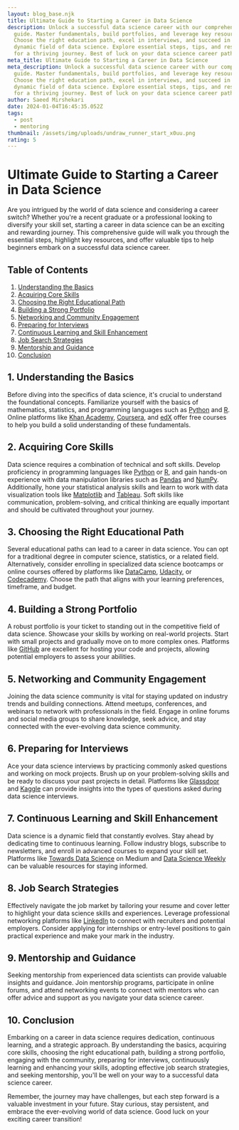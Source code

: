 ```yaml
---
layout: blog_base.njk
title: Ultimate Guide to Starting a Career in Data Science
description: Unlock a successful data science career with our comprehensive
  guide. Master fundamentals, build portfolios, and leverage key resources.
  Choose the right education path, excel in interviews, and succeed in the
  dynamic field of data science. Explore essential steps, tips, and resources
  for a thriving journey. Best of luck on your data science career path!
meta_title: Ultimate Guide to Starting a Career in Data Science
meta_description: Unlock a successful data science career with our comprehensive
  guide. Master fundamentals, build portfolios, and leverage key resources.
  Choose the right education path, excel in interviews, and succeed in the
  dynamic field of data science. Explore essential steps, tips, and resources
  for a thriving journey. Best of luck on your data science career path!
author: Saeed Mirshekari
date: 2024-01-04T16:45:35.052Z
tags:
  - post
  - mentoring
thumbnail: /assets/img/uploads/undraw_runner_start_x0uu.png
rating: 5
---
```

# Ultimate Guide to Starting a Career in Data Science

Are you intrigued by the world of data science and considering a career switch? Whether you're a recent graduate or a professional looking to diversify your skill set, starting a career in data science can be an exciting and rewarding journey. This comprehensive guide will walk you through the essential steps, highlight key resources, and offer valuable tips to help beginners embark on a successful data science career.

## Table of Contents

1. [Understanding the Basics](#understanding-the-basics)
2. [Acquiring Core Skills](#acquiring-core-skills)
3. [Choosing the Right Educational Path](#choosing-the-right-educational-path)
4. [Building a Strong Portfolio](#building-a-strong-portfolio)
5. [Networking and Community Engagement](#networking-and-community-engagement)
6. [Preparing for Interviews](#preparing-for-interviews)
7. [Continuous Learning and Skill Enhancement](#continuous-learning-and-skill-enhancement)
8. [Job Search Strategies](#job-search-strategies)
9. [Mentorship and Guidance](#mentorship-and-guidance)
10. [Conclusion](#conclusion)

## 1. Understanding the Basics

Before diving into the specifics of data science, it's crucial to understand the foundational concepts. Familiarize yourself with the basics of mathematics, statistics, and programming languages such as [Python](https://www.python.org/) and [R](https://www.r-project.org/). Online platforms like [Khan Academy](https://www.khanacademy.org/), [Coursera](https://www.coursera.org/), and [edX](https://www.edx.org/) offer free courses to help you build a solid understanding of these fundamentals.

## 2. Acquiring Core Skills

Data science requires a combination of technical and soft skills. Develop proficiency in programming languages like [Python](https://www.python.org/) or [R](https://www.r-project.org/), and gain hands-on experience with data manipulation libraries such as [Pandas](https://pandas.pydata.org/) and [NumPy](https://numpy.org/). Additionally, hone your statistical analysis skills and learn to work with data visualization tools like [Matplotlib](https://matplotlib.org/) and [Tableau](https://www.tableau.com/). Soft skills like communication, problem-solving, and critical thinking are equally important and should be cultivated throughout your journey.

## 3. Choosing the Right Educational Path

Several educational paths can lead to a career in data science. You can opt for a traditional degree in computer science, statistics, or a related field. Alternatively, consider enrolling in specialized data science bootcamps or online courses offered by platforms like [DataCamp](https://www.datacamp.com/), [Udacity](https://www.udacity.com/), or [Codecademy](https://www.codecademy.com/). Choose the path that aligns with your learning preferences, timeframe, and budget.

## 4. Building a Strong Portfolio

A robust portfolio is your ticket to standing out in the competitive field of data science. Showcase your skills by working on real-world projects. Start with small projects and gradually move on to more complex ones. Platforms like [GitHub](https://github.com/) are excellent for hosting your code and projects, allowing potential employers to assess your abilities.

## 5. Networking and Community Engagement

Joining the data science community is vital for staying updated on industry trends and building connections. Attend meetups, conferences, and webinars to network with professionals in the field. Engage in online forums and social media groups to share knowledge, seek advice, and stay connected with the ever-evolving data science community.

## 6. Preparing for Interviews

Ace your data science interviews by practicing commonly asked questions and working on mock projects. Brush up on your problem-solving skills and be ready to discuss your past projects in detail. Platforms like [Glassdoor](https://www.glassdoor.com/) and [Kaggle](https://www.kaggle.com/) can provide insights into the types of questions asked during data science interviews.

## 7. Continuous Learning and Skill Enhancement

Data science is a dynamic field that constantly evolves. Stay ahead by dedicating time to continuous learning. Follow industry blogs, subscribe to newsletters, and enroll in advanced courses to expand your skill set. Platforms like [Towards Data Science](https://towardsdatascience.com/) on Medium and [Data Science Weekly](https://www.datascienceweekly.org/) can be valuable resources for staying informed.

## 8. Job Search Strategies

Effectively navigate the job market by tailoring your resume and cover letter to highlight your data science skills and experiences. Leverage professional networking platforms like [LinkedIn](https://www.linkedin.com/) to connect with recruiters and potential employers. Consider applying for internships or entry-level positions to gain practical experience and make your mark in the industry.

## 9. Mentorship and Guidance

Seeking mentorship from experienced data scientists can provide valuable insights and guidance. Join mentorship programs, participate in online forums, and attend networking events to connect with mentors who can offer advice and support as you navigate your data science career.

## 10. Conclusion

Embarking on a career in data science requires dedication, continuous learning, and a strategic approach. By understanding the basics, acquiring core skills, choosing the right educational path, building a strong portfolio, engaging with the community, preparing for interviews, continuously learning and enhancing your skills, adopting effective job search strategies, and seeking mentorship, you'll be well on your way to a successful data science career.

Remember, the journey may have challenges, but each step forward is a valuable investment in your future. Stay curious, stay persistent, and embrace the ever-evolving world of data science. Good luck on your exciting career transition!